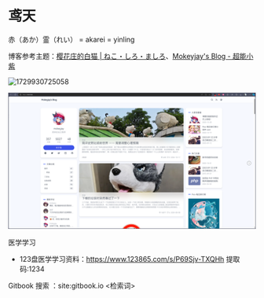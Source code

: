 # 鸢天

赤（あか）霊（れい） = akarei = yinling


博客参考主题：[樱花庄的白猫 | ねこ・しろ・ましろ](https://2heng.xin/)、[Mokeyjay&#39;s Blog - 超能小紫](https://mok.moe/)

![1729930725058](./Assets/缩略图/README/1729930725058.png)

![1729930744459](./Assets/缩略图/README/1729930744459.png)

医学学习

- 123盘医学学习资料：https://www.123865.com/s/P69Sjv-TXQHh 提取码:1234

Gitbook 搜索 ：site:gitbook.io <检索词>
